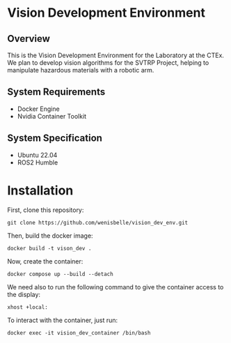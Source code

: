 # Vision Development Environment

## Overview

This is the Vision Development Environment for the Laboratory at the CTEx. We plan to develop vision algorithms for the SVTRP Project, helping to manipulate hazardous materials with a robotic arm.

## System Requirements

- Docker Engine
- Nvidia Container Toolkit

## System Specification

- Ubuntu 22.04
- ROS2 Humble


# Installation

First, clone this repository:

    git clone https://github.com/wenisbelle/vision_dev_env.git

Then, build the docker image:

    docker build -t vison_dev .

Now, create the container:

    docker compose up --build --detach

We need also to run the following command to give the container access to the display:

    xhost +local:

To interact with the container, just run:

    docker exec -it vision_dev_container /bin/bash
